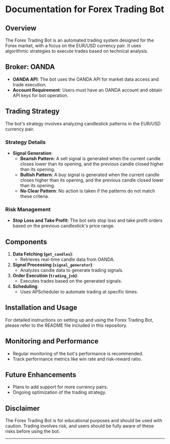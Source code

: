 # Documentation for Forex Trading Bot

## Overview
The Forex Trading Bot is an automated trading system designed for the Forex market, with a focus on the EUR/USD currency pair. It uses algorithmic strategies to execute trades based on technical analysis.

## Broker: OANDA
- **OANDA API**: The bot uses the OANDA API for market data access and trade execution.
- **Account Requirement**: Users must have an OANDA account and obtain API keys for bot operation.

## Trading Strategy
The bot's strategy involves analyzing candlestick patterns in the EUR/USD currency pair.

### Strategy Details
- **Signal Generation**:
  - **Bearish Pattern**: A sell signal is generated when the current candle closes lower than its opening, and the previous candle closed higher than its opening.
  - **Bullish Pattern**: A buy signal is generated when the current candle closes higher than its opening, and the previous candle closed lower than its opening.
  - **No Clear Pattern**: No action is taken if the patterns do not match these criteria.

### Risk Management
- **Stop Loss and Take Profit**: The bot sets stop loss and take profit orders based on the previous candlestick's price range.

## Components
1. **Data Fetching (`get_candles`)**:
   - Retrieves real-time candle data from OANDA.
2. **Signal Processing (`signal_generator`)**:
   - Analyzes candle data to generate trading signals.
3. **Order Execution (`trading_job`)**:
   - Executes trades based on the generated signals.
4. **Scheduling**:
   - Uses APScheduler to automate trading at specific times.

## Installation and Usage
For detailed instructions on setting up and using the Forex Trading Bot, please refer to the README file included in this repository.

## Monitoring and Performance
- Regular monitoring of the bot's performance is recommended.
- Track performance metrics like win rate and risk-reward ratio.

## Future Enhancements
- Plans to add support for more currency pairs.
- Ongoing optimization of the trading strategy.

## Disclaimer
The Forex Trading Bot is for educational purposes and should be used with caution. Trading involves risk, and users should be fully aware of these risks before using the bot.

---
